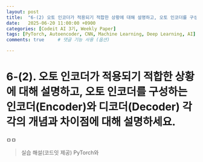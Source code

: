 ```yaml
---
layout: post
title:  "6-(2) 오토 인코더가 적용되기 적합한 상황에 대해 설명하고, 오토 인코더를 구성하는 인코더(Encoder)와 디코더(Decoder) 비교"
date:   2025-06-20 11:00:00 +0900
categories: [Codeit AI 3기, Weekly Paper]
tags: [PyTorch, Autoencoder, CNN, Machine Learning, Deep Learning, AI]
comments: true     # 댓글 기능 사용 (옵션)

---
```



# 6-(2). 오토 인코더가 적용되기 적합한 상황에 대해 설명하고, 오토 인코더를 구성하는 인코더(Encoder)와 디코더(Decoder) 각각의 개념과 차이점에 대해 설명하세요.

ㅁㅁ

> 실습 해설(코드잇 제공)
PyTorch와 